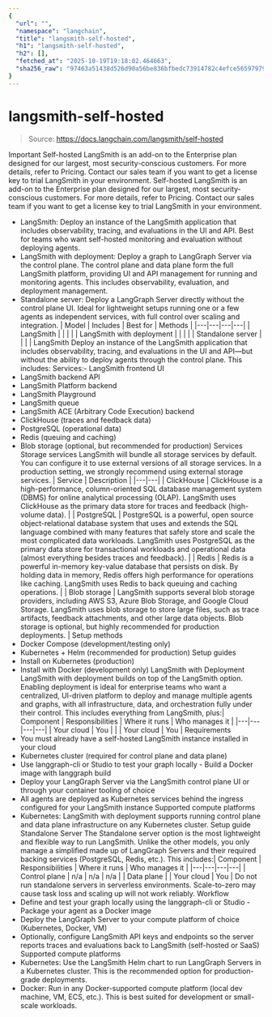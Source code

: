 ```yaml
---
{
  "url": "",
  "namespace": "langchain",
  "title": "langsmith-self-hosted",
  "h1": "langsmith-self-hosted",
  "h2": [],
  "fetched_at": "2025-10-19T19:18:02.464663",
  "sha256_raw": "97463a51438d526d90a56be836bfbedc73914782c4efce56597979fe69a865db"
}
---
```


# langsmith-self-hosted

> Source: https://docs.langchain.com/langsmith/self-hosted

Important
Self-hosted LangSmith is an add-on to the Enterprise plan designed for our largest, most security-conscious customers. For more details, refer to Pricing. Contact our sales team if you want to get a license key to trial LangSmith in your environment.
Self-hosted LangSmith is an add-on to the Enterprise plan designed for our largest, most security-conscious customers. For more details, refer to Pricing. Contact our sales team if you want to get a license key to trial LangSmith in your environment.
- LangSmith: Deploy an instance of the LangSmith application that includes observability, tracing, and evaluations in the UI and API. Best for teams who want self-hosted monitoring and evaluation without deploying agents.
- LangSmith with deployment: Deploy a graph to LangGraph Server via the control plane. The control plane and data plane form the full LangSmith platform, providing UI and API management for running and monitoring agents. This includes observability, evaluation, and deployment management.
- Standalone server: Deploy a LangGraph Server directly without the control plane UI. Ideal for lightweight setups running one or a few agents as independent services, with full control over scaling and integration.
| Model | Includes | Best for | Methods |
|---|---|---|---|
| LangSmith |
|
|
|
| LangSmith with deployment |
|
|
|
| Standalone server |
|
|
|
LangSmith
Deploy an instance of the LangSmith application that includes observability, tracing, and evaluations in the UI and API—but without the ability to deploy agents through the control plane. This includes: Services:- LangSmith frontend UI
- LangSmith backend API
- LangSmith Platform backend
- LangSmith Playground
- LangSmith queue
- LangSmith ACE (Arbitrary Code Execution) backend
- ClickHouse (traces and feedback data)
- PostgreSQL (operational data)
- Redis (queuing and caching)
- Blob storage (optional, but recommended for production)
Services
Storage services
LangSmith will bundle all storage services by default. You can configure it to use external versions of all storage services. In a production setting, we strongly recommend using external storage services.
| Service | Description |
|---|---|
| ClickHouse | ClickHouse is a high-performance, column-oriented SQL database management system (DBMS) for online analytical processing (OLAP). LangSmith uses ClickHouse as the primary data store for traces and feedback (high-volume data). |
| PostgreSQL | PostgreSQL is a powerful, open source object-relational database system that uses and extends the SQL language combined with many features that safely store and scale the most complicated data workloads. LangSmith uses PostgreSQL as the primary data store for transactional workloads and operational data (almost everything besides traces and feedback). |
| Redis | Redis is a powerful in-memory key-value database that persists on disk. By holding data in memory, Redis offers high performance for operations like caching. LangSmith uses Redis to back queuing and caching operations. |
| Blob storage | LangSmith supports several blob storage providers, including AWS S3, Azure Blob Storage, and Google Cloud Storage. LangSmith uses blob storage to store large files, such as trace artifacts, feedback attachments, and other large data objects. Blob storage is optional, but highly recommended for production deployments. |
Setup methods
- Docker Compose (development/testing only)
- Kubernetes + Helm (recommended for production)
Setup guides
- Install on Kubernetes (production)
- Install with Docker (development only)
LangSmith with Deployment
LangSmith with deployment builds on top of the LangSmith option. Enabling deployment is ideal for enterprise teams who want a centralized, UI-driven platform to deploy and manage multiple agents and graphs, with all infrastructure, data, and orchestration fully under their control. This includes everything from LangSmith, plus:| Component | Responsibilities | Where it runs | Who manages it |
|---|---|---|---|
| Your cloud | You | |
| Your cloud | You |
Requirements
- You must already have a self-hosted LangSmith instance installed in your cloud
- Kubernetes cluster (required for control plane and data plane)
- Use
langgraph-cli
or Studio to test your graph locally - Build a Docker image with
langgraph build
- Deploy your LangGraph Server via the LangSmith control plane UI or through your container tooling of choice
- All agents are deployed as Kubernetes services behind the ingress configured for your LangSmith instance
Supported compute platforms
- Kubernetes: LangSmith with deployment supports running control plane and data plane infrastructure on any Kubernetes cluster.
Setup guide
Standalone Server
The Standalone server option is the most lightweight and flexible way to run LangSmith. Unlike the other models, you only manage a simplified made up of LangGraph Servers and their required backing services (PostgreSQL, Redis, etc.). This includes:| Component | Responsibilities | Where it runs | Who manages it |
|---|---|---|---|
| Control plane | n/a | n/a | n/a |
| Data plane |
| Your cloud | You |
Do not run standalone servers in serverless environments. Scale-to-zero may cause task loss and scaling up will not work reliably.
Workflow
- Define and test your graph locally using the
langgraph-cli
or Studio - Package your agent as a Docker image
- Deploy the LangGraph Server to your compute platform of choice (Kubernetes, Docker, VM)
- Optionally, configure LangSmith API keys and endpoints so the server reports traces and evaluations back to LangSmith (self-hosted or SaaS)
Supported compute platforms
- Kubernetes: Use the LangSmith Helm chart to run LangGraph Servers in a Kubernetes cluster. This is the recommended option for production-grade deployments.
- Docker: Run in any Docker-supported compute platform (local dev machine, VM, ECS, etc.). This is best suited for development or small-scale workloads.